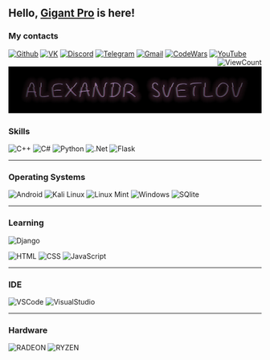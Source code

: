 ## Hello, <a href="https://github.com/GigantPro"> Gigant Pro</a> is here!
### My contacts
[![Github](https://img.shields.io/badge/-Github-000?style=flat&logo=Github&logoColor=white)](https://github.com/GigantPro)
[![VK](https://img.shields.io/badge/-VK-blue?style=flat&logo=VK&logoColor=white)](https://vk.com/gigantpro2000)
[![Discord](https://img.shields.io/badge/-Discord-747EF7?style=flat&logo=Discord&logoColor=white)](https://discordapp.com/users/561181047317069827)
[![Telegram](https://img.shields.io/badge/-Telegram-lightblue?style=flat&logo=telegram&logoColor=white)](https://t.me/[SegFault0xFF](https://t.me/gigantpro2000))
[![Gmail](https://img.shields.io/badge/-Gmail-c14438?style=flat&logo=Gmail&logoColor=white)](mailto:gigantpro2000@gmail.com)
[![CodeWars](https://img.shields.io/badge/-CodeWars-B1361E?style=flat&logo=Codewars&logoColor=white)](https://www.codewars.com/users/GigantPro2000)
[![YouTube](https://img.shields.io/badge/-YouTube-090909?style=flat&logo=YouTube&logoColor=FF0000)](https://www.youtube.com/channel/UCehHN9RIi3RLFhuHCdj2x5A)
<img align="right" alt="ViewCount" src="https://views.whatilearened.today/views/github/gigantpro/gigantpro.svg"/>

[![Header](https://github.com/GigantPro/GigantPro/blob/main/resorses/back.jpg)](https://xiver.ru/)

### Skills

![C++](https://img.shields.io/badge/-C++-blue?style=for-the-badge&logo=cplusplus)
![C#](https://img.shields.io/badge/C%23-239120?style=for-the-badge&logo=c-sharp&logoColor=white)
![Python](https://img.shields.io/badge/-Python-111?style=for-the-badge&logo=Python&logoColor=blue)
![.Net](https://img.shields.io/badge/.NET-5C2D91?style=for-the-badge&logo=.net&logoColor=white)
![Flask](https://img.shields.io/badge/Flask-000000?style=for-the-badge&logo=flask&logoColor=white)

---

### Operating Systems
![Android](https://img.shields.io/badge/Android-3DDC84?style=for-the-badge&logo=android&logoColor=white)
![Kali Linux](https://img.shields.io/badge/Kali_Linux-557C94?style=for-the-badge&logo=kali-linux&logoColor=white)
![Linux Mint](https://img.shields.io/badge/Linux_Mint-87CF3E?style=for-the-badge&logo=linux-mint&logoColor=white)
![Windows](https://img.shields.io/badge/Windows-0078D6?style=for-the-badge&logo=windows&logoColor=white)
![SQlite](https://img.shields.io/badge/SQLite-07405E?style=for-the-badge&logo=sqlite&logoColor=white)

---

### Learning
![Django](https://img.shields.io/badge/Django-092E20?style=for-the-badge&logo=django&logoColor=white)

![HTML](https://img.shields.io/badge/HTML-239120?style=for-the-badge&logo=html5&logoColor=white)
![CSS](https://img.shields.io/badge/CSS-239120?&style=for-the-badge&logo=css3&logoColor=white)
![JavaScript](https://img.shields.io/badge/JavaScript-F7DF1E?style=for-the-badge&logo=javascript&logoColor=black)

---

### IDE
![VSCode](https://img.shields.io/badge/Visual_Studio-5C2D91?style=for-the-badge&logo=visual%20studio&logoColor=white)
![VisualStudio](https://img.shields.io/badge/Visual_Studio_Code-0078D4?style=for-the-badge&logo=visual%20studio%20code&logoColor=white)

---

### Hardware
![RADEON](https://img.shields.io/badge/AMD-Radeon_RX_5500-ED1C24?style=for-the-badge&logo=amd&logoColor=white)
![RYZEN](https://img.shields.io/badge/AMD-Ryzen_7_3700X-ED1C24?style=for-the-badge&logo=amd&logoColor=white)
